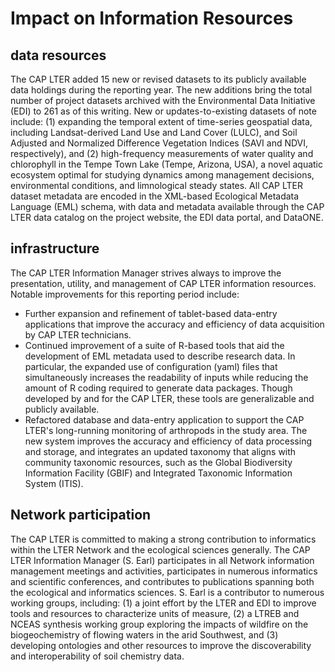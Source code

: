 # Impact on Information Resources

## data resources

The CAP LTER added 15 new or revised datasets to its publicly available data holdings during the reporting year. The new additions bring the total number of project datasets archived with the Environmental Data Initiative (EDI) to 261 as of this writing. New or updates-to-existing datasets of note include: (1) expanding the temporal extent of time-series geospatial data, including Landsat-derived Land Use and Land Cover (LULC), and Soil Adjusted and Normalized Difference Vegetation Indices (SAVI and NDVI, respectively), and (2) high-frequency measurements of water quality and chlorophyll in the Tempe Town Lake (Tempe, Arizona, USA), a novel aquatic ecosystem optimal for studying dynamics among management decisions, environmental conditions, and limnological steady states. All CAP LTER dataset metadata are encoded in the XML-based Ecological Metadata Language (EML) schema, with data and metadata available through the CAP LTER data catalog on the project website, the EDI data portal, and DataONE.

## infrastructure

The CAP LTER Information Manager strives always to improve the presentation, utility, and management of CAP LTER information resources. Notable improvements for this reporting period include:

- Further expansion and refinement of tablet-based data-entry applications that improve the accuracy and efficiency of data acquisition by CAP LTER technicians.
- Continued improvement of a suite of R-based tools that aid the development of EML metadata used to describe research data. In particular, the expanded use of configuration (yaml) files that simultaneously increases the readability of inputs while reducing the amount of R coding required to generate data packages. Though developed by and for the CAP LTER, these tools are generalizable and publicly available.
- Refactored database and data-entry application to support the CAP LTER's long-running monitoring of arthropods in the study area. The new system improves the accuracy and efficiency of data processing and storage, and integrates an updated taxonomy that aligns with community taxonomic resources, such as the Global Biodiversity Information Facility (GBIF) and Integrated Taxonomic Information System (ITIS). 

## Network participation
 
The CAP LTER is committed to making a strong contribution to informatics within the LTER Network and the ecological sciences generally. The CAP LTER Information Manager (S. Earl) participates in all Network information management meetings and activities, participates in numerous informatics and scientific conferences, and contributes to publications spanning both the ecological and informatics sciences. S. Earl is a contributor to numerous working groups, including: (1) a joint effort by the LTER and EDI to improve tools and resources to characterize units of measure, (2) a LTREB and NCEAS synthesis working group exploring the impacts of wildfire on the biogeochemistry of flowing waters in the arid Southwest, and (3) developing ontologies and other resources to improve the discoverability and interoperability of soil chemistry data.
